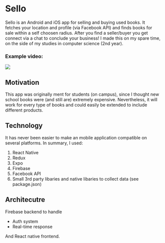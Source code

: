 # Sello

Sello is an Android and iOS app for selling and buying used books. It fetches your location and profile (via Facebook API) and finds books for sale within a self choosen radius. After you find a seller/buyer you get connect via a chat to conclude your business! I made this on my spare time, on the side of my studies in computer science (2nd year).

### Example video:

![](https://thumbs.gfycat.com/ConsiderateSeveralDunlin-size_restricted.gif)

## Motivation
This app was originally ment for students (on campus), since I thought new school books were (and still are) extremely expensive. Nevertheless, it will work for every type of books and could easily be extended to include different products.
## Technology
It has never been easier to make an mobile application compatible on several platforms.
In summary, I used:
1. React Native
2. Redux
3. Expo
4. Firebase
5. Facebook API
5. Small 3rd party libaries and native libaries to collect data (see package.json)
## Architecutre
Firebase backend to handle

- Auth system
- Real-time response

And React native frontend.


